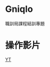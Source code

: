 # Gniqlo
職訓局課程結訓專題  
# 操作影片
[YT](https://www.youtube.com/watch?v=0V8mwalj3GU&ab_channel=%E4%B8%89%E5%85%83)
